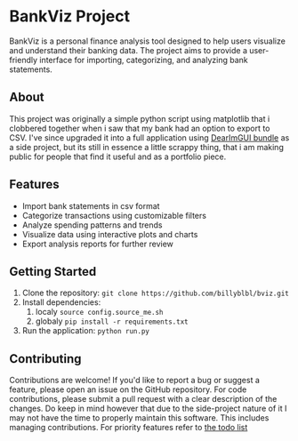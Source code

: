 # BankViz Project

BankViz is a personal finance analysis tool designed to help users visualize and understand their banking data. The project aims to provide a user-friendly interface for importing, categorizing, and analyzing bank statements.

## About

This project was originally a simple python script using matplotlib that i clobbered together when i saw that my bank had an option to export to CSV. I've since upgraded it into a full application using [DearImGUI bundle](https://github.com/pthom/imgui_bundle) as a side project, but its still in essence a little scrappy thing, that i am making public for people that find it useful and as a portfolio piece.

## Features

* Import bank statements in csv format
* Categorize transactions using customizable filters
* Analyze spending patterns and trends
* Visualize data using interactive plots and charts
* Export analysis reports for further review

## Getting Started

1. Clone the repository: `git clone https://github.com/billyblbl/bviz.git`
2. Install dependencies:
	1. localy `source config.source_me.sh`
	2. globaly `pip install -r requirements.txt`
3. Run the application: `python run.py`

## Contributing

Contributions are welcome! If you'd like to report a bug or suggest a feature, please open an issue on the GitHub repository. For code contributions, please submit a pull request with a clear description of the changes. Do keep in mind however that due to the side-project nature of it I may not have the time to properly maintain this software. This includes managing contributions.
For priority features refer to [the todo list](todo.md)
